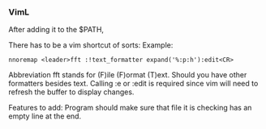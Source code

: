 ### VimL

After adding it to the $PATH,

There has to be a vim shortcut of sorts:
Example:
```vim
nnoremap <leader>fft :!text_formatter expand('%:p:h'):edit<CR>
```

Abbreviation fft stands for (F)ile (F)ormat (T)ext. Should you have other formatters besides text.
Calling :e or :edit is required since vim will need to refresh the buffer to display changes.

Features to add:
Program should make sure that file it is checking has an empty line at the end.

